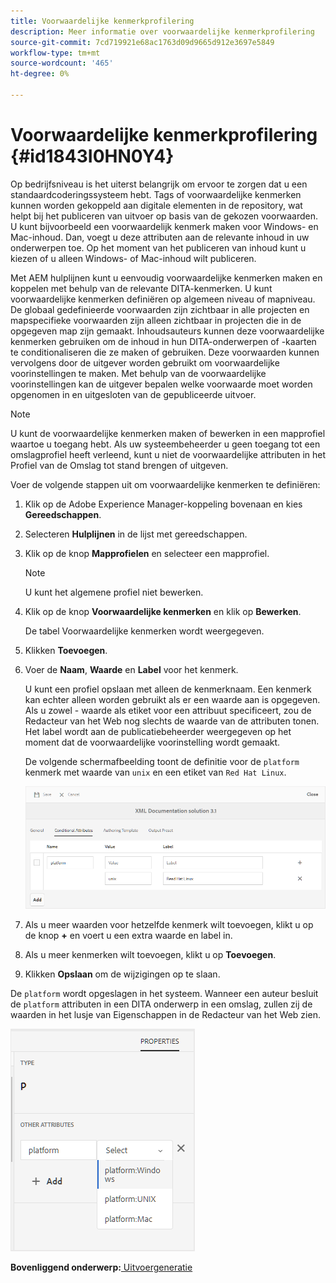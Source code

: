 ```yaml
---
title: Voorwaardelijke kenmerkprofilering
description: Meer informatie over voorwaardelijke kenmerkprofilering
source-git-commit: 7cd719921e68ac1763d09d9665d912e3697e5849
workflow-type: tm+mt
source-wordcount: '465'
ht-degree: 0%

---
```



# Voorwaardelijke kenmerkprofilering {#id1843I0HN0Y4}

Op bedrijfsniveau is het uiterst belangrijk om ervoor te zorgen dat u een standaardcoderingssysteem hebt. Tags of voorwaardelijke kenmerken kunnen worden gekoppeld aan digitale elementen in de repository, wat helpt bij het publiceren van uitvoer op basis van de gekozen voorwaarden. U kunt bijvoorbeeld een voorwaardelijk kenmerk maken voor Windows- en Mac-inhoud. Dan, voegt u deze attributen aan de relevante inhoud in uw onderwerpen toe. Op het moment van het publiceren van inhoud kunt u kiezen of u alleen Windows- of Mac-inhoud wilt publiceren.

Met AEM hulplijnen kunt u eenvoudig voorwaardelijke kenmerken maken en koppelen met behulp van de relevante DITA-kenmerken. U kunt voorwaardelijke kenmerken definiëren op algemeen niveau of mapniveau. De globaal gedefinieerde voorwaarden zijn zichtbaar in alle projecten en mapspecifieke voorwaarden zijn alleen zichtbaar in projecten die in de opgegeven map zijn gemaakt. Inhoudsauteurs kunnen deze voorwaardelijke kenmerken gebruiken om de inhoud in hun DITA-onderwerpen of -kaarten te conditionaliseren die ze maken of gebruiken. Deze voorwaarden kunnen vervolgens door de uitgever worden gebruikt om voorwaardelijke voorinstellingen te maken. Met behulp van de voorwaardelijke voorinstellingen kan de uitgever bepalen welke voorwaarde moet worden opgenomen in en uitgesloten van de gepubliceerde uitvoer.

>[!NOTE]
>
> U kunt de voorwaardelijke kenmerken maken of bewerken in een mapprofiel waartoe u toegang hebt. Als uw systeembeheerder u geen toegang tot een omslagprofiel heeft verleend, kunt u niet de voorwaardelijke attributen in het Profiel van de Omslag tot stand brengen of uitgeven.

Voer de volgende stappen uit om voorwaardelijke kenmerken te definiëren:

1. Klik op de Adobe Experience Manager-koppeling bovenaan en kies **Gereedschappen**.

1. Selecteren **Hulplijnen** in de lijst met gereedschappen.

1. Klik op de knop **Mapprofielen** en selecteer een mapprofiel.

   >[!NOTE]
   >
   > U kunt het algemene profiel niet bewerken.

1. Klik op de knop **Voorwaardelijke kenmerken** en klik op **Bewerken**.

   De tabel Voorwaardelijke kenmerken wordt weergegeven.

1. Klikken **Toevoegen**.

1. Voer de **Naam**, **Waarde** en **Label** voor het kenmerk.

   U kunt een profiel opslaan met alleen de kenmerknaam. Een kenmerk kan echter alleen worden gebruikt als er een waarde aan is opgegeven. Als u zowel - waarde als etiket voor een attribuut specificeert, zou de Redacteur van het Web nog slechts de waarde van de attributen tonen. Het label wordt aan de publicatiebeheerder weergegeven op het moment dat de voorwaardelijke voorinstelling wordt gemaakt.

   De volgende schermafbeelding toont de definitie voor de `platform` kenmerk met waarde van `unix` en een etiket van `Red Hat Linux`.

   ![](images/add-profile.png)

1. Als u meer waarden voor hetzelfde kenmerk wilt toevoegen, klikt u op de knop **+** en voert u een extra waarde en label in.

1. Als u meer kenmerken wilt toevoegen, klikt u op **Toevoegen**.

1. Klikken **Opslaan** om de wijzigingen op te slaan.


De `platform` wordt opgeslagen in het systeem. Wanneer een auteur besluit de `platform` attributen in een DITA onderwerp in een omslag, zullen zij de waarden in het lusje van Eigenschappen in de Redacteur van het Web zien.

![](images/properties-tab.png)

**Bovenliggend onderwerp:**[ Uitvoergeneratie](generate-output.md)

